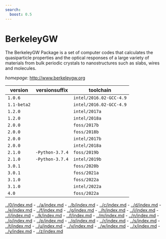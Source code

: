 ```yaml
---
search:
  boost: 0.5
---
```

# BerkeleyGW

The BerkeleyGW Package is a set of computer codes that calculates the quasiparticle  properties and the optical responses of a large variety of materials from bulk periodic crystals to  nanostructures such as slabs, wires and molecules.

*homepage*: <http://www.berkeleygw.org>

version | versionsuffix | toolchain
--------|---------------|----------
``1.0.6`` |  | ``intel/2016.02-GCC-4.9``
``1.1-beta2`` |  | ``intel/2016.02-GCC-4.9``
``1.2.0`` |  | ``intel/2017a``
``1.2.0`` |  | ``intel/2018a``
``2.0.0`` |  | ``foss/2017b``
``2.0.0`` |  | ``foss/2018b``
``2.0.0`` |  | ``intel/2017b``
``2.0.0`` |  | ``intel/2018a``
``2.1.0`` | ``-Python-3.7.4`` | ``foss/2019b``
``2.1.0`` | ``-Python-3.7.4`` | ``intel/2019b``
``3.0.1`` |  | ``foss/2020b``
``3.0.1`` |  | ``foss/2021a``
``3.1.0`` |  | ``foss/2022a``
``3.1.0`` |  | ``intel/2022a``
``4.0`` |  | ``foss/2022a``

[../0/index.md](0) - [../a/index.md](a) - [../b/index.md](b) - [../c/index.md](c) - [../d/index.md](d) - [../e/index.md](e) - [../f/index.md](f) - [../g/index.md](g) - [../h/index.md](h) - [../i/index.md](i) - [../j/index.md](j) - [../k/index.md](k) - [../l/index.md](l) - [../m/index.md](m) - [../n/index.md](n) - [../o/index.md](o) - [../p/index.md](p) - [../q/index.md](q) - [../r/index.md](r) - [../s/index.md](s) - [../t/index.md](t) - [../u/index.md](u) - [../v/index.md](v) - [../w/index.md](w) - [../x/index.md](x) - [../y/index.md](y) - [../z/index.md](z)


